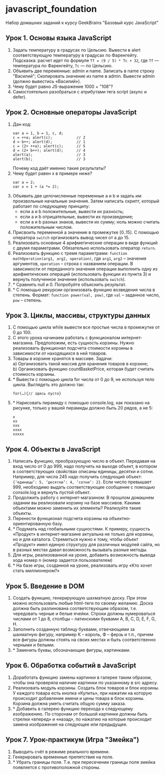 # javascript_foundation

Набор домашних заданий к курсу GeekBrains "Базовый курс JavaScript"

## Урок 1. Основы языка JavaScript

1. Задать температуру в градусах по Цельсию. Вывести в alert соответствующую температуру в градусах по Фаренгейту. Подсказка: расчет идет по формуле `Tf = (9 / 5) * Tc + 32`, где `Tf` — температура по Фаренгейту, `Tc` — по Цельсию.
1. Объявить две переменные: admin и name. Записать в name строку "Василий"; Скопировать значение из name в admin. Вывести admin (должно вывестись «Василий»).
1. Чему будет равно JS-выражение 1000 + "108"?
1. Самостоятельно разобраться с атрибутами тега script (async и defer).

## Урок 2. Основные операторы JavaScript

1. Дан код:
    ```
    var a = 1, b = 1, c, d;
    c = ++a; alert(c);           // 2
    d = b++; alert(d);           // 1
    c = (2+ ++a); alert(c);      // 5
    d = (2+ b++); alert(d);      // 4
    alert(a);                    // 3
    alert(b);                    // 3
    ```
    Почему код даёт именно такие результаты?
1. Чему будет равен x в примере ниже?
    ```
    var a = 2;
    var x = 1 + (a *= 2);
    ```
1. Объявить две целочисленные переменные a и b и задать им произвольные начальные значения. Затем написать скрипт, который работает по следующему принципу:
    * если a и b положительные, вывести их разность;
    * если а и b отрицательные, вывести их произведение;
    * если а и b разных знаков, вывести их сумму; ноль можно считать положительным числом. 
1. Присвоить переменной а значение в промежутке [0..15]. С помощью оператора `switch` организовать вывод чисел от a до 15. 
1. Реализовать основные 4 арифметические операции в виде функций с двумя параметрами. Обязательно использовать оператор `return`. 
1. Реализовать функцию с тремя параметрами: `function mathOperation(arg1, arg2, operation)`, где `arg1`, `arg2` – значения аргументов, `operation` – строка с названием операции. В зависимости от переданного значения операции выполнить одну из арифметических операций (использовать функции из пункта 3) и вернуть полученное значение (использовать `switch`). 
1. \* Сравнить null и 0. Попробуйте объяснить результат. 
1. \* С помощью рекурсии организовать функцию возведения числа в степень. Формат: `function power(val, pow)`, где `val` – заданное число, `pow` – степень.

## Урок 3. Циклы, массивы, структуры данных

1. С помощью цикла while вывести все простые числа в промежутке от 0 до 100.
1. С этого урока начинаем работать с функционалом интернет-магазина. Предположим, есть сущность корзины. Нужно реализовать функционал подсчета стоимости корзины в зависимости от находящихся в ней товаров.
1. Товары в корзине хранятся в массиве. Задачи:  
a) Организовать такой массив для хранения товаров в корзине;  
b) Организовать функцию countBasketPrice, которая будет считать стоимость корзины.
1. \* Вывести с помощью цикла for числа от 0 до 9, не используя тело цикла. Выглядеть это должно так:
    ```
    for(…){// здесь пусто}
    ```
1. \* Нарисовать пирамиду с помощью console.log, как показано на рисунке, только у вашей пирамиды должно быть 20 рядов, а не 5:
    ```
    x
    xx
    xxx
    xxxx
    xxxxx
    ```
    
## Урок 4. Объекты в JavaScript

1. Написать функцию, преобразующую число в объект. Передавая на вход число от 0 до 999, надо получить на выходе объект, 
в котором в соответствующих свойствах описаны единицы, десятки и сотни. Например, для числа 245 надо получить следующий 
объект: `{‘единицы’: 5, ‘десятки’: 4, ‘сотни’: 2}`. Если число превышает 999, необходимо выдать соответствующее сообщение 
с помощью console.log и вернуть пустой объект.
1. Продолжить работу с интернет-магазином: В прошлом домашнем задании вы реализовали корзину на базе массивов. 
Какими объектами можно заменить их элементы? Реализуйте такие объекты.
1. Перенести функционал подсчета корзины на объектно-ориентированную базу.
1. \* Подумать над глобальными сущностями. К примеру, сущность «Продукт» в интернет-магазине актуальна не только для 
корзины, но и для каталога. Стремиться нужно к тому, чтобы объект «Продукт» имел единую структуру для различных модулей 
сайта, но в разных местах давал возможность вызывать разные методы.
1. Для игры, реализованной на уроке, добавить возможность вывода хода номер n (номер задается пользователем)
1. \* На базе игры, созданной на уроке, реализовать игру «Кто хочет стать миллионером?»

## Урок 5. Введение в DOM

1. Создать функцию, генерирующую шахматную доску. При этом можно использовать любые html-теги по своему желанию. 
Доска должна быть разлинована соответствующим образом, т.е. чередовать черные и белые ячейки. 
Строки должны нумероваться числами от 1 до 8, столбцы – латинскими буквами A, B, C, D, E, F, G, H.
1. Заполнить созданную таблицу буквами, отвечающими за шахматную фигуру, например К – король, Ф – ферзь и т.п., 
причем все фигуры должны стоять на своих местах и быть соответственно черными и белыми.
1. \* Заменить буквы, обозначающие фигуры, картинками.

## Урок 6. Обработка событий в JavaScript

1. Доработать функцию замены картинки в галерее таким образом, чтобы она проверяла наличие картинки по указанному в src адресу.
1. Реализовать модуль корзины. Создать блок товаров и блок корзины. У каждого товара есть кнопка «Купить», при нажатии на которую происходит добавление имени и цены товара в блок корзины. Корзина должна уметь считать общую сумму заказа.
1. \* Добавить в галерею функцию перехода к следующему изображению. По сторонам от большой картинки должны быть стрелки «вперед» и «назад», по нажатию на которые происходит замена изображения на следующее или предыдущее.

## Урок 7. Урок-практикум (Игра "Змейка")

1. Выводить счёт в режиме реального времени.
1. Генерировать временные препятствия на поле.
1. \* Убрать границы поля. Т.е. при пересечении границы поля змейка появляется с противоположной стороны.